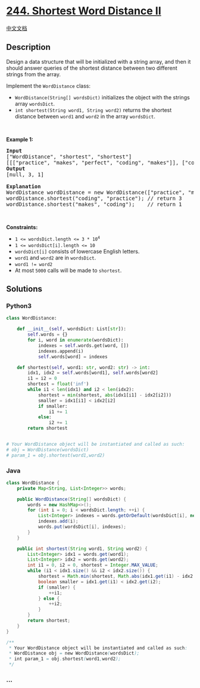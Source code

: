 # [244. Shortest Word Distance II](https://leetcode.com/problems/shortest-word-distance-ii)

[中文文档](/solution/0200-0299/0244.Shortest%20Word%20Distance%20II/README.md)

## Description

<p>Design a data structure that will be initialized with a string array, and then it should answer queries of the shortest distance between two different strings from the array.</p>

<p>Implement the <code>WordDistance</code> class:</p>

<ul>
	<li><code>WordDistance(String[] wordsDict)</code> initializes the object with the strings array <code>wordsDict</code>.</li>
	<li><code>int shortest(String word1, String word2)</code> returns the shortest distance between <code>word1</code> and <code>word2</code> in the array <code>wordsDict</code>.</li>
</ul>

<p>&nbsp;</p>
<p><strong>Example 1:</strong></p>

<pre>
<strong>Input</strong>
[&quot;WordDistance&quot;, &quot;shortest&quot;, &quot;shortest&quot;]
[[[&quot;practice&quot;, &quot;makes&quot;, &quot;perfect&quot;, &quot;coding&quot;, &quot;makes&quot;]], [&quot;coding&quot;, &quot;practice&quot;], [&quot;makes&quot;, &quot;coding&quot;]]
<strong>Output</strong>
[null, 3, 1]

<strong>Explanation</strong>
WordDistance wordDistance = new WordDistance([&quot;practice&quot;, &quot;makes&quot;, &quot;perfect&quot;, &quot;coding&quot;, &quot;makes&quot;]);
wordDistance.shortest(&quot;coding&quot;, &quot;practice&quot;); // return 3
wordDistance.shortest(&quot;makes&quot;, &quot;coding&quot;);    // return 1
</pre>

<p>&nbsp;</p>
<p><strong>Constraints:</strong></p>

<ul>
	<li><code>1 &lt;= wordsDict.length &lt;= 3 * 10<sup>4</sup></code></li>
	<li><code>1 &lt;= wordsDict[i].length &lt;= 10</code></li>
	<li><code>wordsDict[i]</code> consists of lowercase English letters.</li>
	<li><code>word1</code> and <code>word2</code> are in <code>wordsDict</code>.</li>
	<li><code>word1 != word2</code></li>
	<li>At most <code>5000</code> calls will be made to <code>shortest</code>.</li>
</ul>

## Solutions

<!-- tabs:start -->

### **Python3**

```python
class WordDistance:

    def __init__(self, wordsDict: List[str]):
        self.words = {}
        for i, word in enumerate(wordsDict):
            indexes = self.words.get(word, [])
            indexes.append(i)
            self.words[word] = indexes

    def shortest(self, word1: str, word2: str) -> int:
        idx1, idx2 = self.words[word1], self.words[word2]
        i1 = i2 = 0
        shortest = float('inf')
        while i1 < len(idx1) and i2 < len(idx2):
            shortest = min(shortest, abs(idx1[i1] - idx2[i2]))
            smaller = idx1[i1] < idx2[i2]
            if smaller:
                i1 += 1
            else:
                i2 += 1
        return shortest


# Your WordDistance object will be instantiated and called as such:
# obj = WordDistance(wordsDict)
# param_1 = obj.shortest(word1,word2)
```

### **Java**

```java
class WordDistance {
    private Map<String, List<Integer>> words;

    public WordDistance(String[] wordsDict) {
        words = new HashMap<>();
        for (int i = 0; i < wordsDict.length; ++i) {
            List<Integer> indexes = words.getOrDefault(wordsDict[i], new ArrayList<>());
            indexes.add(i);
            words.put(wordsDict[i], indexes);
        }
    }

    public int shortest(String word1, String word2) {
        List<Integer> idx1 = words.get(word1);
        List<Integer> idx2 = words.get(word2);
        int i1 = 0, i2 = 0, shortest = Integer.MAX_VALUE;
        while (i1 < idx1.size() && i2 < idx2.size()) {
            shortest = Math.min(shortest, Math.abs(idx1.get(i1) - idx2.get(i2)));
            boolean smaller = idx1.get(i1) < idx2.get(i2);
            if (smaller) {
                ++i1;
            } else {
                ++i2;
            }
        }
        return shortest;
    }
}

/**
 * Your WordDistance object will be instantiated and called as such:
 * WordDistance obj = new WordDistance(wordsDict);
 * int param_1 = obj.shortest(word1,word2);
 */
```

### **...**

```

```

<!-- tabs:end -->
